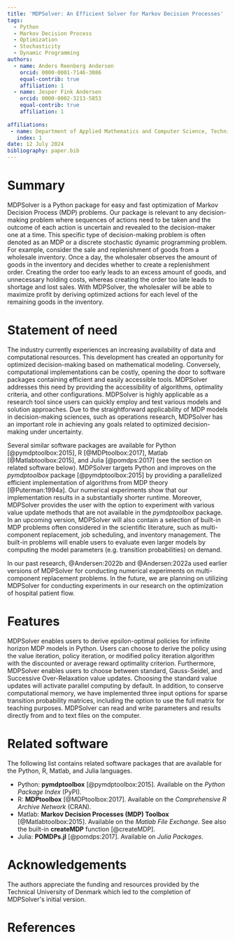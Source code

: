 ```yaml
---
title: 'MDPSolver: An Efficient Solver for Markov Decision Processes'
tags:
  - Python
  - Markov Decision Process
  - Optimization
  - Stochasticity
  - Dynamic Programming
authors:
  - name: Anders Reenberg Andersen
    orcid: 0000-0001-7146-3086
    equal-contrib: true
    affiliation: 1
  - name: Jesper Fink Andersen
    orcid: 0000-0002-3213-5853
    equal-contrib: true
    affiliation: 1
  
affiliations:
 - name: Department of Applied Mathematics and Computer Science, Technical University of Denmark, Denmark
   index: 1
date: 12 July 2024
bibliography: paper.bib
---
```


# Summary

MDPSolver is a Python package for easy and fast optimization of Markov Decision Process (MDP) problems. Our package is relevant to any decision-making problem where sequences of actions need to be taken and the outcome of each action is uncertain and revealed to the decision-maker one at a time. This specific type of decision-making problem is often denoted as an MDP or a discrete stochastic dynamic programming problem. For example, consider the sale and replenishment of goods from a wholesale inventory. Once a day, the wholesaler observes the amount of goods in the inventory and decides whether to create a replenishment order. Creating the order too early leads to an excess amount of goods, and unnecessary holding costs, whereas creating the order too late leads to shortage and lost sales. With MDPSolver, the wholesaler will be able to maximize profit by deriving optimized actions for each level of the remaining goods in the inventory.

# Statement of need

The industry currently experiences an increasing availability of data and computational resources. This development has created an opportunity for optimized decision-making based on mathematical modeling. Conversely, computational implementations can be costly, opening the door to software packages containing efficient and easily accessible tools. MDPSolver addresses this need by providing the accessibility of algorithms, optimality criteria, and other configurations. MDPSolver is highly applicable as a research tool since users can quickly employ and test various models and solution approaches. Due to the straightforward applicability of MDP models in decision-making sciences, such as operations research, MDPSolver has an important role in achieving any goals related to optimized decision-making under uncertainty.

Several similar software packages are available for Python [@pymdptoolbox:2015], R [@MDPtoolbox:2017], Matlab [@Matlabtoolbox:2015], and Julia [@pomdps:2017] (see the section on related software below). MDPSolver targets Python and improves on the *pymdptoolbox* package [@pymdptoolbox:2015] by providing a parallelized efficient implementation of algorithms from MDP theory [@Puterman:1994a]. Our numerical experiments show that our implementation results in a substantially shorter runtime. Moreover, MDPSolver provides the user with the option to experiment with various value update methods that are not available in the *pymdptoolbox* package. In an upcoming version, MDPSolver will also contain a selection of built-in MDP problems often considered in the scientific literature, such as multi-component replacement, job scheduling, and inventory management. The built-in problems will enable users to evaluate even larger models by computing the model parameters (e.g. transition probabilities) on demand.

In our past research, @Andersen:2022b and @Andersen:2022a used earlier versions of MDPSolver for conducting numerical experiments on multi-component replacement problems. In the future, we are planning on utilizing MDPSolver for conducting experiments in our research on the optimization of hospital patient flow.

# Features

MDPSolver enables users to derive epsilon-optimal policies for infinite horizon MDP models in Python. Users can choose to derive the policy using the value iteration, policy iteration, or modified policy iteration algorithm with the discounted or average reward optimality criterion. Furthermore, MDPSolver enables users to choose between standard, Gauss-Seidel, and Successive Over-Relaxation value updates. Choosing the standard value updates will activate parallel computing by default. In addition, to conserve computational memory, we have implemented three input options for sparse transition probability matrices, including the option to use the full matrix for teaching purposes. MDPSolver can read and write parameters and results directly from and to text files on the computer.

# Related software

The following list contains related software packages that are available for the Python, R, Matlab, and Julia languages. 

* Python: **pymdptoolbox** [@pymdptoolbox:2015]. Available on the *Python Package Index* (PyPI).
* R: **MDPtoolbox** [@MDPtoolbox:2017]. Available on the *Comprehensive R Archive Network* (CRAN).
* Matlab: **Markov Decision Processes (MDP) Toolbox** [@Matlabtoolbox:2015]. Available on the *Matlab File Exchange*. See also the built-in **createMDP** function [@createMDP].
* Julia: **POMDPs.jl** [@pomdps:2017]. Available on *Julia Packages*.

# Acknowledgements

The authors appreciate the funding and resources provided by the Technical University of Denmark which led to the completion of MDPSolver's initial version.

# References
